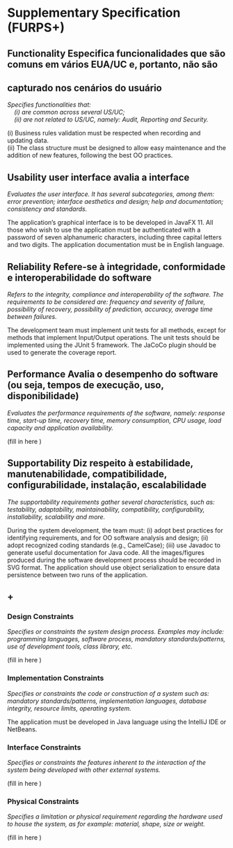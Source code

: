 

# Supplementary Specification (FURPS+)

## Functionality Especifica funcionalidades que são comuns em vários EUA/UC e, portanto, não são
## capturado nos cenários do usuário

_Specifies functionalities that:  
&nbsp; &nbsp; (i) are common across several US/UC;  
&nbsp; &nbsp; (ii) are not related to US/UC, namely: Audit, Reporting and Security._

(i) Business rules validation must be respected when recording and updating data.  
(ii) The class structure must be designed to allow easy maintenance and the addition of new features, following the best OO practices.

## Usability user interface  avalia a interface

_Evaluates the user interface. It has several subcategories, among them: error prevention; interface aesthetics and design; help and documentation; consistency and standards._

The application’s graphical interface is to be developed in JavaFX 11. All those who wish to use the application must be authenticated with a password of seven alphanumeric characters, including three capital letters and two digits. The application documentation must be in English language.

## Reliability  Refere-se à integridade, conformidade e interoperabilidade do software

_Refers to the integrity, compliance and interoperability of the software. The requirements to be considered are: frequency and severity of failure, possibility of recovery, possibility of prediction, accuracy, average time between failures._

The development team must implement unit tests for all methods, except for methods that implement Input/Output operations. The unit tests should be implemented using the JUnit 5 framework. The JaCoCo plugin should be used to generate the coverage report.

## Performance Avalia o desempenho do software (ou seja, tempos de execução, uso, disponibilidade)

_Evaluates the performance requirements of the software, namely: response time, start-up time, recovery time, memory consumption, CPU usage, load capacity and application availability._

(fill in here )

## Supportability  Diz respeito à estabilidade, manutenabilidade, compatibilidade, configurabilidade, instalação, escalabilidade

_The supportability requirements gather several characteristics, such as: testability, adaptability, maintainability, compatibility, configurability, installability, scalability and more._

During the system development, the team must: (i) adopt best practices for identifying requirements, and for OO software analysis and design; (ii) adopt recognized coding standards (e.g., CamelCase); (iii) use Javadoc to generate useful documentation for Java code. All the images/figures produced during the software development process should be recorded in SVG format. The application should use object serialization to ensure data persistence between two runs of the application.

## +

### Design Constraints

_Specifies or constraints the system design process. Examples may include: programming languages, software process, mandatory standards/patterns, use of development tools, class library, etc._

(fill in here )

### Implementation Constraints

_Specifies or constraints the code or construction of a system such as: mandatory standards/patterns, implementation languages, database integrity, resource limits, operating system._

The application must be developed in Java language using the IntelliJ IDE or NetBeans.

### Interface Constraints

_Specifies or constraints the features inherent to the interaction of the system being developed with other external systems._

(fill in here )

### Physical Constraints

_Specifies a limitation or physical requirement regarding the hardware used to house the system, as for example: material, shape, size or weight._

(fill in here ) 

